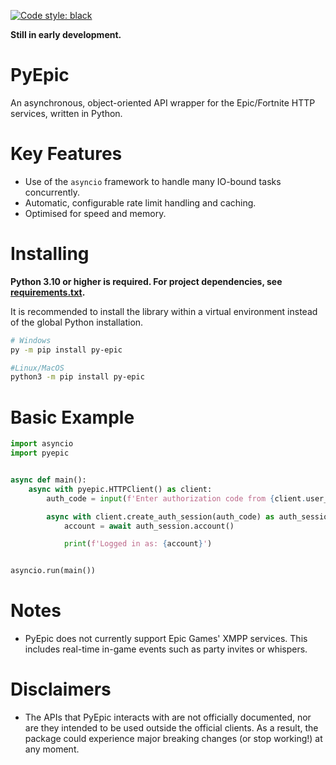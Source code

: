 [![Code style: black](https://img.shields.io/badge/code%20style-black-000000.svg)](https://github.com/psf/black)

**Still in early development.**

# PyEpic
An asynchronous, object-oriented API wrapper for the Epic/Fortnite HTTP services, written in Python.

# Key Features
- Use of the `asyncio` framework to handle many IO-bound tasks concurrently.
- Automatic, configurable rate limit handling and caching.
- Optimised for speed and memory.

# Installing
**Python 3.10 or higher is required. For project dependencies, see [requirements.txt](https://github.com/delliott0000/PyEpic/blob/master/requirements.txt).**

It is recommended to install the library within a virtual environment instead of the global Python installation.

```sh
# Windows
py -m pip install py-epic

#Linux/MacOS
python3 -m pip install py-epic
```

# Basic Example

```py
import asyncio
import pyepic


async def main():
    async with pyepic.HTTPClient() as client:
        auth_code = input(f'Enter authorization code from {client.user_auth_path} here: ')

        async with client.create_auth_session(auth_code) as auth_session:
            account = await auth_session.account()

            print(f'Logged in as: {account}')


asyncio.run(main())
```

# Notes
- PyEpic does not currently support Epic Games' XMPP services. This includes real-time in-game events such as party invites or whispers.

# Disclaimers
- The APIs that PyEpic interacts with are not officially documented, nor are they intended to be used outside the official clients. As a result, the package could experience major breaking changes (or stop working!) at any moment.